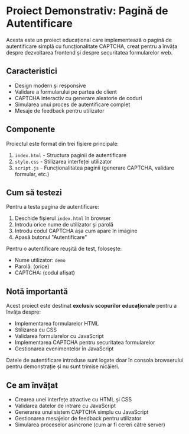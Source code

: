 # Proiect Demonstrativ: Pagină de Autentificare

Acesta este un proiect educațional care implementează o pagină de autentificare simplă cu funcționalitate CAPTCHA, creat pentru a învăța despre dezvoltarea frontend și despre securitatea formularelor web.

## Caracteristici

- Design modern și responsive
- Validare a formularului pe partea de client
- CAPTCHA interactiv cu generare aleatorie de coduri
- Simularea unui proces de autentificare complet
- Mesaje de feedback pentru utilizator

## Componente

Proiectul este format din trei fișiere principale:

1. `index.html` - Structura paginii de autentificare
2. `style.css` - Stilizarea interfeței utilizator
3. `script.js` - Funcționalitatea paginii (generare CAPTCHA, validare formular, etc.)

## Cum să testezi

Pentru a testa pagina de autentificare:

1. Deschide fișierul `index.html` în browser
2. Introdu orice nume de utilizator și parolă
3. Introdu codul CAPTCHA așa cum apare în imagine
4. Apasă butonul "Autentificare"

Pentru o autentificare reușită de test, folosește:
- Nume utilizator: `demo`
- Parolă: (orice)
- CAPTCHA: (codul afișat)

## Notă importantă

Acest proiect este destinat **exclusiv scopurilor educaționale** pentru a învăța despre:

- Implementarea formularelor HTML
- Stilizarea cu CSS
- Validarea formularelor cu JavaScript
- Implementarea CAPTCHA pentru securitatea formularelor
- Gestionarea evenimentelor în JavaScript

Datele de autentificare introduse sunt logate doar în consola browserului pentru demonstrație și nu sunt trimise nicăieri.

## Ce am învățat

- Crearea unei interfețe atractive cu HTML și CSS
- Validarea datelor de intrare cu JavaScript
- Generarea unui sistem CAPTCHA simplu cu JavaScript
- Gestionarea mesajelor de feedback pentru utilizator
- Simularea proceselor asincrone (cum ar fi cereri către server) 